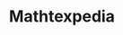 ---
title: "Mathtexpedia"
description: "A website for hosting notes from the double degree in Mathematics and Computer Science at UniOvi. It is built with Next.js, Tailwind, and NestJS, as well as LaTeX for the notes."
url: "https://mathtexpedia.web.app"
---